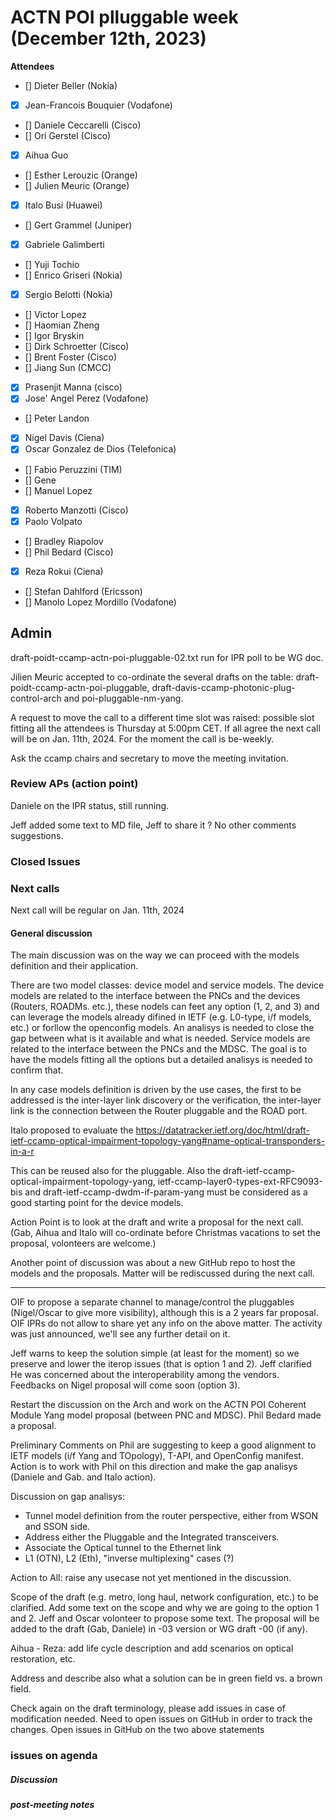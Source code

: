 # ACTN POI plluggable week (December 12th, 2023)


****Attendees****
- [] Dieter Beller (Nokia)
- [x] Jean-Francois Bouquier (Vodafone)
- [] Daniele Ceccarelli (Cisco)
- [] Ori Gerstel (Cisco)
- [x] Aihua Guo
- [] Esther Lerouzic (Orange)
- [] Julien Meuric (Orange)
- [x] Italo Busi (Huawei)
- [] Gert Grammel (Juniper)
- [x] Gabriele Galimberti 
- [] Yuji Tochio
- [] Enrico Griseri (Nokia)
- [x] Sergio Belotti (Nokia)
- [] Victor Lopez
- [] Haomian Zheng
- [] Igor Bryskin
- [] Dirk Schroetter (Cisco)
- [] Brent Foster (Cisco)
- [] Jiang Sun (CMCC)
- [x] Prasenjit Manna (cisco)
- [x] Jose' Angel Perez (Vodafone)
- [] Peter Landon
- [X] Nigel Davis (Ciena)
- [x] Oscar Gonzalez de Dios (Telefonica)
- [] Fabio Peruzzini (TIM)
- [] Gene
- [] Manuel Lopez
- [x] Roberto Manzotti (Cisco)
- [x] Paolo Volpato
- [] Bradley Riapolov
- [] Phil Bedard (Cisco)
- [x] Reza Rokui (Ciena)
- [] Stefan Dahlford (Ericsson)
- [] Manolo Lopez Mordillo (Vodafone)

## Admin

draft-poidt-ccamp-actn-poi-pluggable-02.txt run for IPR poll to be WG doc. 

Jilien Meuric accepted to co-ordinate the several drafts on the table: draft-poidt-ccamp-actn-poi-pluggable, draft-davis-ccamp-photonic-plug-control-arch and poi-pluggable-nm-yang.

A request to move the call to a different time slot was raised:
possible slot fitting all the attendees is Thursday at 5:00pm CET. If all agree the next call will be on Jan. 11th, 2024.
For the moment the call is be-weekly.

Ask the ccamp chairs and secretary to move the meeting invitation.

### Review APs (action point) 

Daniele on the IPR status, still running.

Jeff added some text to MD file, Jeff to share it ?
No other comments suggestions.

### Closed Issues


### Next calls
Next call will be regular on Jan. 11th, 2024

#### General discussion

The main discussion was on the way we can proceed with the models definition and their application.

There are two model classes: device model and service models.
The device models are related to the interface between the PNCs and the devices (Routers, ROADMs. etc.), these nodels can feet any option (1, 2, and 3) and can leverage the models already difined in IETF (e.g. L0-type, i/f models, etc.) or forllow the openconfig models.
An analisys is needed to close the gap between what is it available and what is needed.
Service models are related to the interface between the PNCs and the MDSC. The goal is to have the models fitting all the options but a detailed analisys is needed to confirm that.

In any case models definition is driven by the use cases, the first to be addressed is the inter-layer link discovery or the verification, the inter-layer link is the connection between the Router pluggable and the ROAD port.

Italo proposed to evaluate the https://datatracker.ietf.org/doc/html/draft-ietf-ccamp-optical-impairment-topology-yang#name-optical-transponders-in-a-r

This can be reused also for the pluggable.
Also the draft-ietf-ccamp-optical-impairment-topology-yang, ietf-ccamp-layer0-types-ext-RFC9093-bis and draft-ietf-ccamp-dwdm-if-param-yang must be considered as a good starting point for the device models.

Action Point is to look at the draft and write a proposal for the next call. (Gab, Aihua and Italo will co-ordinate before Christmas vacations to set the proposal, volonteers are welcome.)

Another point of discussion was about a new GitHub repo to host the models and the proposals. Matter will be rediscussed during the next call. 
 
---------- 
OIF to propose a separate channel to manage/control the pluggables (Nigel/Oscar to give more visibility), although this is a 2 years far proposal.
OIF IPRs do not allow to share yet any info on the above matter.
The activity was just announced, we'll see any further detail on it.

Jeff warns to keep the solution simple (at least for the moment) so we preserve and lower the iterop issues (that is option 1 and 2).
Jeff clarified He was concerned about the interoperability among the vendors.
Feedbacks on Nigel proposal will come soon (option 3).

Restart the discussion on the Arch and work on the ACTN POI Coherent Module Yang model proposal (between PNC and MDSC). Phil Bedard made a proposal.

Preliminary Comments on Phil are suggesting to keep a good alignment to IETF models (i/f Yang and TOpology), T-API, and
OpenConfig manifest. 
Action is to work with Phil on this direction and make the gap analisys (Daniele and Gab. and Italo action).

Discussion on gap analisys:
- Tunnel model definition from the router perspective, either   from WSON and SSON side.
- Address either the Pluggable and the Integrated transceivers.
- Associate the Optical tunnel to the Ethernet link
- L1 (OTN), L2 (Eth), "inverse multiplexing" cases (?)

Action to All: raise any usecase not yet mentioned in the discussion.

Scope of the draft (e.g. metro, long haul, network configuration, etc.) to be clarified. 
Add some text on the scope and why we are going to the option 1 and 2. Jeff and Oscar volonteer to propose some text.
The proposal will be added to the draft (Gab, Daniele) in -03 version or WG draft -00 (if any).

Aihua - Reza: add life cycle description and add scenarios on optical restoration, etc.

Address and describe also what a solution can be in green field vs. a brown field.

Check again on the draft terminology, please add issues in case of modification needed.
Need to open issues on GitHub in order to track the changes.
Open issues in GitHub on the two above statements
 
### issues on agenda
 


##### Discussion



##### post-meeting notes 


